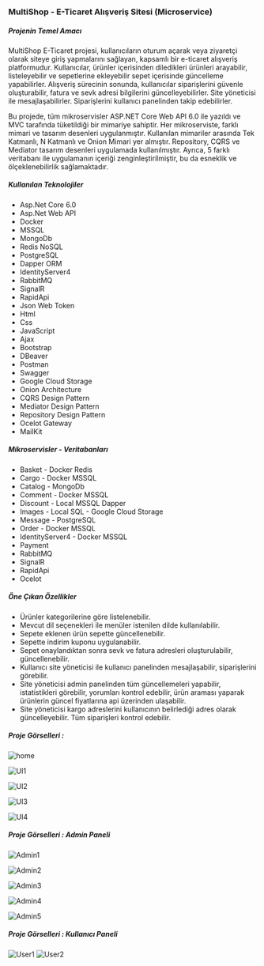  <h3>MultiShop - E-Ticaret Alışveriş Sitesi (Microservice)</h3>
 <h5>Projenin Temel Amacı</h5>
 <p>MultiShop E-Ticaret projesi, kullanıcıların oturum açarak veya ziyaretçi olarak siteye giriş yapmalarını sağlayan, kapsamlı bir e-ticaret alışveriş platformudur. Kullanıcılar, ürünler içerisinden diledikleri ürünleri arayabilir, listeleyebilir ve sepetlerine ekleyebilir sepet içerisinde güncelleme yapabilirler. Alışveriş sürecinin sonunda, kullanıcılar siparişlerini güvenle oluşturabilir, fatura ve sevk adresi bilgilerini güncelleyebilirler. Site yöneticisi ile mesajlaşabilirler. Siparişlerini kullanıcı panelinden takip edebilirler.</p>
 <p>
     Bu projede, tüm mikroservisler ASP.NET Core Web API 6.0 ile yazıldı ve MVC tarafında tüketildiği bir mimariye sahiptir. Her mikroserviste, farklı mimari ve tasarım desenleri uygulanmıştır. Kullanılan mimariler arasında Tek Katmanlı, N Katmanlı ve Onion Mimari yer almıştır. Repository, CQRS ve Mediator tasarım desenleri uygulamada kullanılmıştır. Ayrıca, 5 farklı veritabanı ile uygulamanın içeriği zenginleştirilmiştir, bu da esneklik ve ölçeklenebilirlik sağlamaktadır.
 </p>
 <h5>Kullanılan Teknolojiler</h5>
 <ul>
     <li>Asp.Net Core 6.0</li>
     <li>Asp.Net Web API</li>
     <li>Docker</li>
     <li>MSSQL</li>
     <li>MongoDb</li>
     <li>Redis NoSQL</li>
     <li>PostgreSQL</li>
     <li>Dapper ORM</li>
     <li>IdentityServer4</li>
     <li>RabbitMQ</li>
     <li>SignalR</li>
     <li>RapidApi</li>
     <li>Json Web Token</li>
     <li>Html</li>
     <li>Css</li>
     <li>JavaScript</li>
     <li>Ajax</li>
     <li>Bootstrap</li>
     <li>DBeaver</li>
     <li>Postman</li>
     <li>Swagger</li>
     <li>Google Cloud Storage</li>
     <li>Onion Architecture</li>
     <li>CQRS Design Pattern</li>
     <li>Mediator Design Pattern</li>
     <li>Repository Design Pattern</li>
     <li>Ocelot Gateway</li>
     <li>MailKit</li>
 </ul>
 <h5>Mikroservisler - Veritabanları</h5>
 <ul>
     <li>Basket - Docker Redis</li>
     <li>Cargo - Docker MSSQL</li>
     <li>Catalog - MongoDb</li>
     <li>Comment - Docker MSSQL</li>
     <li>Discount - Local MSSQL Dapper</li>
     <li>Images - Local SQL - Google Cloud Storage</li>
     <li>Message - PostgreSQL</li>
     <li>Order - Docker MSSQL</li>
     <li>IdentityServer4 - Docker MSSQL</li>
     <li>Payment</li>
     <li>RabbitMQ</li>
     <li>SignalR</li>
     <li>RapidApi</li>
     <li>Ocelot</li>
 </ul>
 <h5>Öne Çıkan Özellikler</h5>
 <ul>
     <li>Ürünler kategorilerine göre listelenebilir.</li>
     <li>Mevcut dil seçenekleri ile menüler istenilen dilde kullanılabilir.</li>
     <li>Sepete eklenen ürün sepette güncellenebilir.</li>
     <li>Sepette indirim kuponu uygulanabilir.</li>
     <li>Sepet onaylandıktan sonra sevk ve fatura adresleri oluşturulabilir, güncellenebilir.</li>
     <li>Kullanıcı site yöneticisi ile kullanıcı panelinden mesajlaşabilir, siparişlerini görebilir.</li>
     <li>Site yöneticisi admin panelinden tüm güncellemeleri yapabilir, istatistikleri görebilir, yorumları kontrol edebilir, ürün araması yaparak ürünlerin güncel fiyatlarına api üzerinden ulaşabilir.</li>
     <li>Site yöneticisi kargo adreslerini kullanıcının belirlediği adres olarak güncelleyebilir. Tüm siparişleri kontrol edebilir.</li>            
 </ul>
 
 <h5>Proje Görselleri :</h5>
 
![home](https://github.com/user-attachments/assets/5be99306-46e5-4d98-8050-bcca4b4a82c9)

![UI1](https://github.com/user-attachments/assets/a7fb4cc6-aee1-4747-a213-a65c9256e029)

![UI2](https://github.com/user-attachments/assets/7a15c5a7-bc14-413a-aa57-5df2fdce603a)

![UI3](https://github.com/user-attachments/assets/368d9a60-b22d-483c-9461-c5ed34604430)

![UI4](https://github.com/user-attachments/assets/a278f784-cebe-4343-837d-16ed35439638)

<h5>Proje Görselleri : Admin Paneli</h5>

![Admin1](https://github.com/user-attachments/assets/2d853995-b59f-4f95-9866-15933c44f8cd)

![Admin2](https://github.com/user-attachments/assets/997ba7d5-e99d-4181-aebd-b5e8ea60e83d)

![Admin3](https://github.com/user-attachments/assets/471aac61-df95-41d4-975d-e0b0800b708e)

![Admin4](https://github.com/user-attachments/assets/68bfb6c7-7d9b-4a1a-a5f1-7dae6ef43efe)

![Admin5](https://github.com/user-attachments/assets/de79c3bd-a45c-4911-bfc1-133a4b66a64e)

<h5>Proje Görselleri : Kullanıcı Paneli</h5>

![User1](https://github.com/user-attachments/assets/540b93e7-8f0c-412a-b837-6db1c78c6252)
![User2](https://github.com/user-attachments/assets/5d5bcf20-ea0c-4e1f-8ca7-a2a1787304a5)
